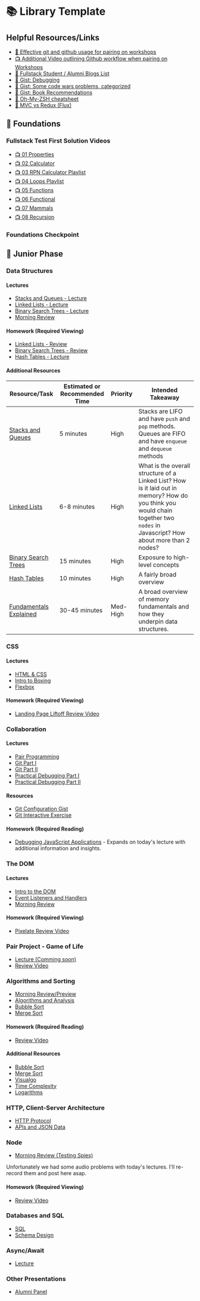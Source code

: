 # 📚 Library Template

## Helpful Resources/Links

- [📖 Effective git and github usage for pairing on workshops](https://gist.github.com/omriBernstein/4fd2c21be8416d5e5a69aabc6fa94b82)
- [📺 Additional Video outlining Github workflow when pairing on Workshops](http://www.youtube.com/watch?v=VJHyW8OmSaI)
- [📖 Fullstack Student / Alumni Blogs List](https://github.com/FullstackAcademy/student-blogs)
- [📖 Gist: Debugging](https://gist.github.com/glebec/8a0d06e54a4b3f95a33392f948e97b6a)
- [📖 Gist: Some code wars problems, categorized](https://gist.github.com/joedotjs/7614f84264bf20e49d39)
- [📖 Gist: Book Recommendations](https://gist.github.com/glebec/c8139b51feb86005504810b8f58a696c)
- [📖 Oh-My-ZSH cheatsheet](https://github.com/robbyrussell/oh-my-zsh/wiki/Cheatsheet)
- [📖 MVC vs Redux (Flux)](https://blog.gisspan.com/2017/02/Redux-Vs-MVC,-Why-and-How.html)

## 🥚 Foundations

### Fullstack Test First Solution Videos

- [📺 01 Properties](https://www.youtube.com/watch?v=YDoRg2topuA)
- [📺 02 Calculator](https://www.youtube.com/watch?v=komtSeCkzCA)
- [📺 03 RPN Calculator Playlist](https://www.youtube.com/playlist?list=PLx0iOsdUOUmnfk2sgE6qjfmAk6vbQVcNG)
- [📺 04 Loops Playlist](https://www.youtube.com/watch?v=66bl0bvyH2M&list=PLx0iOsdUOUmmHlW6T7IPy8uyiSgZp9R-E)
- [📺 05 Functions](https://www.youtube.com/watch?v=oAHIBcmFUsg)
- [📺 06 Functional](https://www.youtube.com/watch?v=fbf7aLX9dx4)
- [📺 07 Mammals](https://www.youtube.com/playlist?list=PLx0iOsdUOUmkJGuH7-4KJ6dToxFJzgVFh)
- [📺 08 Recursion](https://www.youtube.com/playlist?list=PLx0iOsdUOUmmrCVtFYTSvFgytB34qWT8a)

### Foundations Checkpoint

## 🐛 Junior Phase

### Data Structures

#### Lectures
- [Stacks and Queues - Lecture](https://youtu.be/GCaqg5eJbHs)
- [Linked Lists - Lecture](https://youtu.be/IbhiXLa4Kn4)
- [Binary Search Trees - Lecture](https://youtu.be/Iu-UC9PpB0A)
- [Morning Review](https://youtu.be/xubviPlVN0s)

#### Homework (Required Viewing)
- [Linked Lists - Review](https://www.youtube.com/playlist?list=PLx0iOsdUOUmmR3kE0iA2eIYNS_beMg8ti)
- [Binary Search Trees - Review](https://www.youtube.com/playlist?list=PLx0iOsdUOUmkvOhyAm1NUJ023D8PyaD-B)
- [Hash Tables - Lecture](https://youtu.be/_ly0_BpLJdk)

#### Additional Resources

| Resource/Task | Estimated or Recommended Time | Priority | Intended Takeaway
| --- | --- | --- | --- |
[Stacks and Queues](https://www.youtube.com/watch?v=6QS_Cup1YoI) | 5 minutes | High | Stacks are LIFO and have `push` and `pop` methods. Queues are FIFO and have `enqueue` and `dequeue` methods
[Linked Lists](https://www.youtube.com/watch?v=LOHBGyK3Hbs) | 6-8 minutes | High | What is the overall structure of a Linked List? How is it laid out in memory? How do you think you would chain together two `nodes` in Javascript? How about more than 2 nodes?
[Binary Search Trees](https://www.youtube.com/watch?v=D5SrAga1pno) | 15 minutes | High | Exposure to high-level concepts
[Hash Tables](https://www.youtube.com/watch?v=h2d9b_nEzoA) | 10 minutes | High | A fairly broad overview
[Fundamentals Explained](https://www.interviewcake.com/article/python/data-structures-coding-interview) | 30-45 minutes | Med-High | A broad overview of memory fundamentals and how they underpin data structures.


### CSS

#### Lectures
- [HTML & CSS](https://youtu.be/dIYUWpMWEUU)
- [Intro to Boxing](https://youtu.be/KQRSyRDHy58)
- [Flexbox](https://youtu.be/ljo4ls0LNXw)

#### Homework (Required Viewing)
- [Landing Page Liftoff Review Video](https://www.youtube.com/watch?v=yTH1Wdl_ep8&feature=youtu.be)

### Collaboration

#### Lectures
- [Pair Programming](https://youtu.be/_i2UfJH6vEg)
- [Git Part I](https://youtu.be/jvBdZwmmf2M)
- [Git Part II](https://youtu.be/RuRX7JGNA6o)
- [Practical Debugging Part I](https://youtu.be/jIs5hN4rDGE)
- [Practical Debugging Part II](https://youtu.be/ME9GNAhPA3c)


#### Resources
- [Git Configuration Gist](https://gist.github.com/cassiozen/340b664c6b0c4b01d17dd15f835344e4)
- [Git Interactive Exercise](http://git.fullstackacademy.com/)

#### Homework (Required Reading)
- [Debugging JavaScript Applications](/01-junior/03-Collaboration/JavascriptDebugging.md) - Expands on today's lecture with additional information and insights.

### The DOM

#### Lectures
- [Intro to the DOM](https://youtu.be/JvqZHBnHMIM)
- [Event Listeners and Handlers](https://youtu.be/nrcgex5EIHY)
- [Morning Review](https://youtu.be/i6jslAT08kI)

#### Homework (Required Viewing)
- [Pixelate Review Video](https://www.youtube.com/playlist?list=PLx0iOsdUOUmlGmcCCcsf9os6lVu0l5kg-)


### Pair Project - Game of Life

- [Lecture (Comming soon)]()
- [Review Video](https://www.youtube.com/playlist?list=PLtjHqI8ZTRgIyZ4ngz8r6Qi6l024Ka2bC&disable_polymer=true)

### Algorithms and Sorting

- [Morning Review/Preview](https://youtu.be/dUWzzWTKePU)
- [Algorithms and Analysis](https://youtu.be/TMPp1Laosfg)
- [Bubble Sort](https://youtu.be/BfKdjvAuHoE)
- [Merge Sort](https://youtu.be/jyW5IOvQN2A)

#### Homework (Required Reading)
- [Review Video](https://www.youtube.com/watch?v=Dz0NkaBp-FM)

#### Additional Resources
- [Bubble Sort](https://www.youtube.com/watch?v=aXXWXz5rF64)
- [Merge Sort](https://www.youtube.com/watch?v=es2T6KY45cA)
- [Visualgo](https://visualgo.net/en)
- [Time Complexity](https://www.interviewcake.com/article/python/big-o-notation-time-and-space-complexity)
- [Logarithms](https://www.interviewcake.com/article/python/logarithms)

### HTTP, Client-Server Architecture
- [HTTP Protocol](https://youtu.be/m-JrBXI9kGE)
- [APIs and JSON Data](https://youtu.be/wEizJCv9rcA)

### Node
- [Morning Review (Testing Spies)](https://youtu.be/tStWghfhkvE)

Unfortunately we had some audio problems with today's lectures. I'll re-record them and post here asap.

#### Homework (Required Viewing)
- [Review Video](https://www.youtube.com/watch?v=UZ5MO-5a2yI)

### Databases and SQL
- [SQL](https://youtu.be/HGlbPEw1rDM)
- [Schema Design](https://youtu.be/WGBaPxQtItI)

### Async/Await
- [Lecture](https://youtu.be/FUqyjIi8vzE)

### Other Presentations
- [Alumni Panel](https://youtu.be/4n66yqA0rE4)

